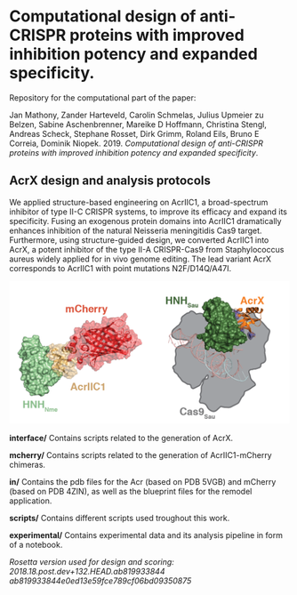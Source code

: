 
# Computational design of anti-CRISPR proteins with improved inhibition potency and expanded specificity.
Repository for the computational part of the paper:

Jan Mathony, Zander Harteveld, Carolin Schmelas, Julius Upmeier zu Belzen, Sabine Aschenbrenner, Mareike D Hoffmann, Christina Stengl, Andreas Scheck, Stephane Rosset, Dirk Grimm, Roland Eils, Bruno E Correia, Dominik Niopek. 2019. *Computational design of anti-CRISPR proteins with improved inhibition potency and expanded specificity*.

## AcrX design and analysis protocols
We applied structure-based engineering on AcrIIC1, a broad-spectrum inhibitor of type II-C CRISPR systems, to improve its efficacy and expand its specificity. Fusing an exogenous protein domains into AcrIIC1 dramatically enhances inhibition of the natural Neisseria meningitidis Cas9 target. Furthermore, using structure-guided design, we converted AcrIIC1 into AcrX, a potent inhibitor of the type II-A CRISPR-Cas9 from Staphylococcus aureus widely applied for in vivo genome editing. The lead variant AcrX corresponds to AcrIIC1 with point mutations N2F/D14Q/A47I.

![Alt text](images/AcrX_and_co.png "Shown right an engineered AcrIIC1-mCherry chimera bound to *Nme*Cas9 and on the left AcrX bound to *Sau*Cas9.")

**interface/**
Contains scripts related to the generation of AcrX.

**mcherry/** 
Contains scripts related to the generation of AcrIIC1-mCherry chimeras. 

**in/** 
Contains the pdb files for the Acr (based on PDB 5VGB) and mCherry (based on PDB 4ZIN), as well as the blueprint files for the remodel application.

**scripts/**
Contains different scripts used troughout this work.

**experimental/**
Contains experimental data and its analysis pipeline in form of a notebook.


*Rosetta version used for design and scoring: 2018.18.post.dev+132.HEAD.ab819933844 ab819933844e0ed13e59fce789cf06bd09350875*
